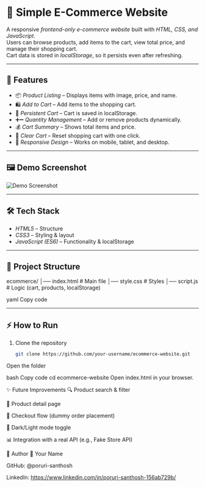 # 🛒 Simple E-Commerce Website  

A responsive *frontend-only e-commerce website* built with *HTML, CSS, and JavaScript*.  
Users can browse products, add items to the cart, view total price, and manage their shopping cart.  
Cart data is stored in *localStorage*, so it persists even after refreshing.  

---

## 🚀 Features  
- 📦 *Product Listing* – Displays items with image, price, and name.  
- 🛍 *Add to Cart* – Add items to the shopping cart.  
- 🔄 *Persistent Cart* – Cart is saved in localStorage.  
- ➕➖ *Quantity Management* – Add or remove products dynamically.  
- 💰 *Cart Summary* – Shows total items and price.  
- 🧹 *Clear Cart* – Reset shopping cart with one click.  
- 🎨 *Responsive Design* – Works on mobile, tablet, and desktop.  

---

## 🖼 Demo Screenshot  
![Demo Screenshot](screenshot.png)  

---

## 🛠 Tech Stack  
- *HTML5* – Structure  
- *CSS3* – Styling & layout  
- *JavaScript (ES6)* – Functionality & localStorage  

---

## 📂 Project Structure  
ecommerce/
│── index.html # Main file
│── style.css # Styles
│── script.js # Logic (cart, products, localStorage)

yaml
Copy code

---

## ⚡ How to Run  
1. Clone the repository  
   ```bash
   git clone https://github.com/your-username/ecommerce-website.git
Open the folder

bash
Copy code
cd ecommerce-website
Open index.html in your browser.

✨ Future Improvements
🔍 Product search & filter

📑 Product detail page

🛒 Checkout flow (dummy order placement)

🌙 Dark/Light mode toggle

📊 Integration with a real API (e.g., Fake Store API)

📌 Author
👤 Your Name

GitHub: @poruri-santhosh 

LinkedIn: https://www.linkedin.com/in/poruri-santhosh-156ab729b/

